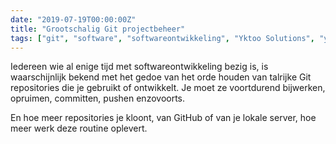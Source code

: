 ```yaml
---
date: "2019-07-19T00:00:00Z"
title: "Grootschalig Git projectbeheer"
tags: ["git", "software", "softwareontwikkeling", "Yktoo Solutions", "yktools"]
---
```


Iedereen wie al enige tijd met softwareontwikkeling bezig is, is waarschijnlijk bekend met het gedoe van het orde houden van talrijke Git repositories die je gebruikt of ontwikkelt. Je moet ze voortdurend bijwerken, opruimen, committen, pushen enzovoorts.

En hoe meer repositories je kloont, van GitHub of van je lokale server, hoe meer werk deze routine oplevert.

<!--{{< imgfig "https://yktoo.solutions/blog/2019/07/19-managing-git-projects-on-a-mass-scale/git.png" >}}-->
